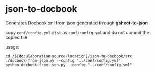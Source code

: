 # json-to-docbook

Generates Docbook xml from json generated through **gsheet-to-json**

copy ```conf/config.yml.dist``` as ```conf/config.yml``` and do not commit the copied file

usage:
```
cd /${doculaboration-source-location}/json-to-docbook/src
./docbook-from-json.py --config '../conf/config.yml'
python docbook-from-json.py --config "../conf/config.yml"
```
